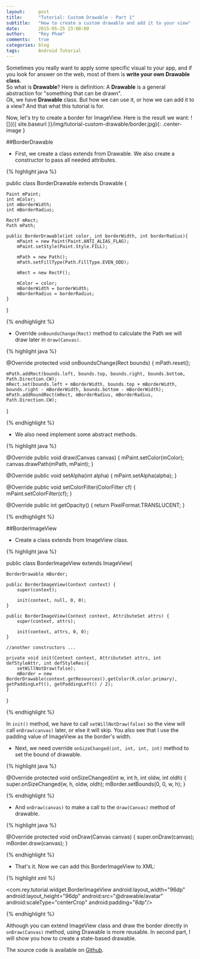 ```yaml
---
layout:     post
title:      "Tutorial: Custom Drawable - Part 1"
subtitle:   "How to create a custom drawable and add it to your view"
date:       2015-05-25 23:00:00
author:     "Rey Pham"
comments: 	true
categories: blog 
tags:		Android Tutorial
---
```


Sometimes you really want to apply some specific visual to your app, and if you look for answer on the web, most of them is **write your own Drawable class**.  
So what is **Drawable**? Here is definition: A **Drawable** is a general abstraction for "something that can be drawn".  
Ok, we have **Drawable** class. But how we can use it, or how we can add it to a view? And that what this tutorial is for.

Now, let's try to create a border for ImageView. Here is the result we want:
![]({{ site.baseurl }}/img/tutorial-custom-drawable/border.jpg){: .center-image }
<br />

##BorderDrawable

* First, we create a class extends from Drawable. We also create a constructor to pass all needed attributes.

{% highlight java %}

public class BorderDrawable extends Drawable {

    Paint mPaint;
    int mColor;
    int mBorderWidth;
    int mBorderRadius;

    RectF mRect;
    Path mPath;

    public BorderDrawable(int color, int borderWidth, int borderRadius){
        mPaint = new Paint(Paint.ANTI_ALIAS_FLAG);
        mPaint.setStyle(Paint.Style.FILL);

        mPath = new Path();
        mPath.setFillType(Path.FillType.EVEN_ODD);

        mRect = new RectF();

        mColor = color;
        mBorderWidth = borderWidth;
        mBorderRadius = borderRadius;
    }
}	

{% endhighlight %}

* Override `onBoundsChange(Rect)` method to calculate the Path we will draw later in `draw(Canvas)`.

{% highlight java %}

@Override
protected void onBoundsChange(Rect bounds) {
    mPath.reset();

    mPath.addRect(bounds.left, bounds.top, bounds.right, bounds.bottom, Path.Direction.CW);
    mRect.set(bounds.left + mBorderWidth, bounds.top + mBorderWidth, bounds.right - mBorderWidth, bounds.bottom - mBorderWidth);
    mPath.addRoundRect(mRect, mBorderRadius, mBorderRadius, Path.Direction.CW);
}

{% endhighlight %}

* We also need implement some abstract methods.

{% highlight java %}

@Override
public void draw(Canvas canvas) {
    mPaint.setColor(mColor);
    canvas.drawPath(mPath, mPaint);
}

@Override
public void setAlpha(int alpha) {
    mPaint.setAlpha(alpha);
}

@Override
public void setColorFilter(ColorFilter cf) {
    mPaint.setColorFilter(cf);
}

@Override
public int getOpacity() {
    return PixelFormat.TRANSLUCENT;
}

{% endhighlight %}
<br />

##BorderImageView
* Create a class extends from ImageView class. 

{% highlight java %}

public class BorderImageView extends ImageView{

    BorderDrawable mBorder;

    public BorderImageView(Context context) {
        super(context);

        init(context, null, 0, 0);
    }

    public BorderImageView(Context context, AttributeSet attrs) {
        super(context, attrs);

        init(context, attrs, 0, 0);
    }

	//another constructors ...

    private void init(Context context, AttributeSet attrs, int defStyleAttr, int defStyleRes){
        setWillNotDraw(false);
        mBorder = new BorderDrawable(context.getResources().getColor(R.color.primary), getPaddingLeft(), getPaddingLeft() / 2);
    }
	
}

{% endhighlight %}

In `init()` method, we have to call `setWillNotDraw(false)` so the view will call `onDraw(canvas)` later, or else it will skip. You also see that I use the padding value of ImageView as the border's width.

* Next, we need override `onSizeChanged(int, int, int, int)` method to set the bound of drawable.

{% highlight java %}

@Override
protected void onSizeChanged(int w, int h, int oldw, int oldh) {
    super.onSizeChanged(w, h, oldw, oldh);
    mBorder.setBounds(0, 0, w, h);
}
	
{% endhighlight %}

* And `onDraw(canvas)` to make a call to the `draw(Canvas)` method of drawable.

{% highlight java %}

@Override
protected void onDraw(Canvas canvas) {
    super.onDraw(canvas);
    mBorder.draw(canvas);
}
	
{% endhighlight %}

* That's it. Now we can add this BorderImageView to XML:

{% highlight xml %}

<com.rey.tutorial.widget.BorderImageView
    android:layout_width="96dp"
    android:layout_height="96dp"
    android:src="@drawable/avatar"
    android:scaleType="centerCrop"
    android:padding="8dp"/>
	
{% endhighlight %}

Although you can extend ImageView class and draw the border directly in `onDraw(Canvas)` method, using Drawable is more reusable. In second part, I will show you how to create a state-based drawable.  

The source code is available on [Github](https://github.com/rey5137/tutorials/tree/add_drawable_to_view).